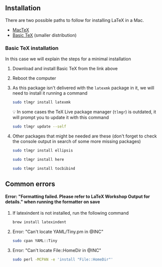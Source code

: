 ## Installation

There are two possible paths to follow for installing LaTeX in a Mac.

- [MacTeX](https://www.tug.org/mactex/)
- [Basic TeX](https://www.tug.org/mactex/morepackages.html) (smaller distribution)

### Basic TeX installation

In this case we will explain the steps for a minimal installation

1. Download and install Basic TeX from the link above
2. Reboot the computer
3. As this package isn't delivered with the `latexmk` package in it, we will need to install it running a command

   ```bash
   sudo tlmgr install latexmk
   ```

   💡 In some cases the TeX Live package manager (`tlmgr`) is outdated, it will prompt you to update it with this command

   ```bash
   sudo tlmgr update --self
   ```

4. Other packages that might be needed are these (don't forget to check the console output in search of some more missing packages)

   ```bash
   sudo tlmgr install ellipsis
   ```

   ```bash
   sudo tlmgr install here
   ```

   ```bash
   sudo tlmgr install tocbibind
   ```

## Common errors

#### Error: "Formatting failed. Please refer to LaTeX Workshop Output for details." when running the formatter on save

1. If latexindent is not installed, run the following command

   ```bash
   brew install latexindent
   ```

2. Error: "Can't locate YAML/Tiny.pm in @INC"

   ```bash
   sudo cpan YAML::Tiny
   ```

3. Error: "Can't locate File::HomeDir in @INC"
   ```bash
   sudo perl -MCPAN -e 'install "File::HomeDir"'
   ```
